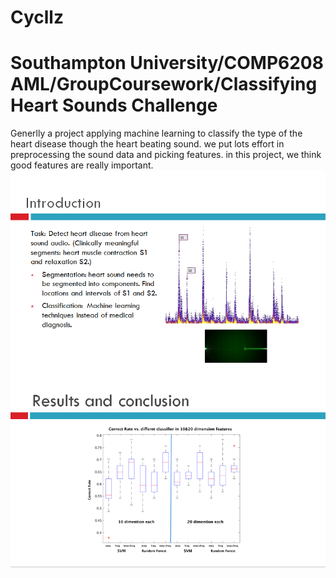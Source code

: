 # Cycllz
Southampton University/COMP6208 AML/GroupCoursework/Classifying Heart Sounds Challenge
==========
Generlly a project applying machine learning to classify the type of the heart disease though the heart beating sound.
we put lots effort in preprocessing the sound data and picking features. in this project, we think good features are really important.
![alt text](https://github.com/bagaabu/HeartdiseaseDetection/blob/master/Intro_ppt.png "fig 1")
![alt text](https://github.com/bagaabu/HeartdiseaseDetection/blob/master/Result_ppt.png "fig 2")
